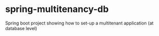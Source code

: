 # spring-multitenancy-db
Spring boot project showing how to set-up a multitenant application (at database level)
